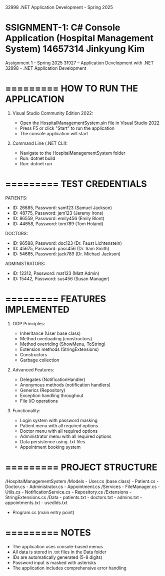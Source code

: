32998 .NET Application Development - Spring 2025

SSIGNMENT-1: C# Console Application (Hospital Management System)
14657314 Jinkyung Kim
==================================

Assignment 1 - Spring 2025
31927 – Application Development with .NET
32998 - .NET Application Development

=========
HOW TO RUN THE APPLICATION
=========

1. Visual Studio Community Edition 2022:
   - Open the HospitalManagementSystem.sln file in Visual Studio 2022
   - Press F5 or click "Start" to run the application
   - The console application will start

2. Command Line (.NET CLI):
   - Navigate to the HospitalManagementSystem folder
   - Run: dotnet build
   - Run: dotnet run
   
=========
TEST CREDENTIALS
=========

PATIENTS:
- ID: 26685, Password: sam123 (Samuel Jackson)
- ID: 48775, Password: jem123 (Jeremy Irons)
- ID: 86559, Password: emily456 (Emily Blont)
- ID: 44658, Password: tom789 (Tom Holand)

DOCTORS:
- ID: 96588, Password: doc123 (Dr. Faust Lichtenstein)
- ID: 45675, Password: pass456 (Dr. Sam Smith)
- ID: 54665, Password: jack789 (Dr. Michael Jackson)

ADMINISTRATORS:
- ID: 12312, Password: mat123 (Matt Admin)
- ID: 15442, Password: sus456 (Susan Manager)

=========
FEATURES IMPLEMENTED
=========

1. OOP Principles:
   - Inheritance (User base class)
   - Method overloading (constructors)
   - Method overriding (ShowMenu, ToString)
   - Extension methods (StringExtensions)
   - Constructors
   - Garbage collection

2. Advanced Features:
   - Delegates (NotificationHandler)
   - Anonymous methods (notification handlers)
   - Generics (Repository<T>)
   - Exception handling throughout
   - File I/O operations

3. Functionality:
   - Login system with password masking
   - Patient menu with all required options
   - Doctor menu with all required options
   - Administrator menu with all required options
   - Data persistence using .txt files
   - Appointment booking system

=========
PROJECT STRUCTURE
=========

/HospitalManagementSystem
  /Models
    - User.cs (base class)
    - Patient.cs
    - Doctor.cs
    - Administrator.cs
    - Appointment.cs
  /Services
    - FileManager.cs
    - Utils.cs
    - NotificationService.cs
    - Repository.cs
  /Extensions
    - StringExtensions.cs
  /Data
    - patients.txt
    - doctors.txt
    - admins.txt
    - appointments.txt
    - usedIds.txt
  - Program.cs (main entry point)

=========
NOTES
=========

- The application uses console-based menus
- All data is stored in .txt files in the Data folder
- IDs are automatically generated (5-8 digits)
- Password input is masked with asterisks
- The application includes comprehensive error handling
